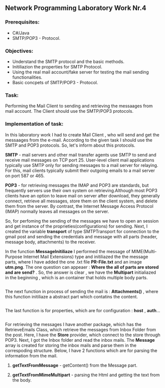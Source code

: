 ## Network Programming Laboratory Work Nr.4


### Prerequisites:
  - C#/Java
  - SMTP/POP3 - Protocol.

### Objectives:
  - Understand the SMTP protocol and the basic methods.
  - Initiliazion the properties for SMTP Protocol.
  - Using the real mail account/fake server for testing the mail sending functionalities.
  - Basic concpets of SMTP/POP3 - Protocol.
  
 ### Task:
 Performing the Mail Client to sending and retrieving the messaages from mail account. The Client should use the SMTP/POP3 protocols.
 
 
 ### Implementation of task: 
 In this laboratory work I had to create Mail Client , who will send and get the messaages from the e-mail. According to the given task I should use the SMTP and POP3 protocols. So, let's inform about this protocols. 
 
 **SMTP** - mail servers and other mail transfer agents use SMTP to send and receive mail messages on TCP port 25. User-level client mail applications typically use SMTP only for sending messages to a mail server for relaying. For this, mail clients typically submit their outgoing emails to a mail server on port 587 or 465. 
 
 **POP3** - for retrieving messages the IMAP and POP3 are standards, but frequently servers use their own system on retrieving.Although most POP3 clients have an option to leave mail on server after download, they generally connect, retrieve all messages, store them on the client system, and delete them from the server. By contrast, the Internet Message Access Protocol (IMAP) normally leaves all messages on the server. 
 
 So, for perfoming the sending of the messages we have to open an session and get instance of the proprieties(configurations) for sending.
 Next, I created the variable **transport** of type SMTPTransport for connection to the gmail post and sending the credentials and message with all parts (header, message body, attachments) to the receiver. 
 ![]()
 
 In the function **MessageInitiliaze**  I performed the message of MIME(Multi-Purpose Internet Mail Extensions) type and initiliazed the the message parts, where I have added the one .txt file **PR-File.txt** and an image **utm.png**. 
 The one question can appeaer : **Where the all of parts are stored and are send?** . So, the answer is clear , we have the **Multipart** initialiazed in the beginning , which is an container that holds multiple body parts.
 
 ![]()
 
 The next function in process of sending the mail is : **Attachments()** , where this function initiliaze a abstract part which contatins the content.
 
 ![]()
 
 The last function is for properties, which are for configuration : **host**  , **auth**...
 
 ![]()
 
 For retrieving the messages I have another package, which has the RetrieveEmails Class, which retrieve the messages from Inbox Folder from the post. Here, I have the **Store** provider, which connect to the store through POP3. Next, I got the Inbox folder and read the inbox mails. The **Message** array is created for storing the inbox mails and parse them in the correspoding structure. Below, I have 2 functions which are for parsing the information from the mail. 
 
 1. **getTextFromMessage** - getContent() from the Message part. 
 
 2. **getTextFromMimeMultipart** - parsing the Html and getting the text from the body.
 
 ![]()
